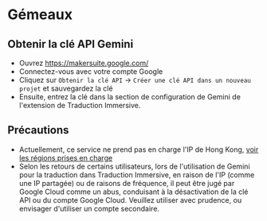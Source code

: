 # Gémeaux

## Obtenir la clé API Gemini

- Ouvrez https://makersuite.google.com/
- Connectez-vous avec votre compte Google
- Cliquez sur `Obtenir la clé API` -> `Créer une clé API dans un nouveau projet` et sauvegardez la clé
- Ensuite, entrez la clé dans la section de configuration de Gemini de l'extension de Traduction Immersive.

## Précautions

- Actuellement, ce service ne prend pas en charge l'IP de Hong Kong, [voir les régions prises en charge](https://ai.google.dev/available_regions)
- Selon les retours de certains utilisateurs, lors de l'utilisation de Gemini pour la traduction dans Traduction Immersive, en raison de l'IP (comme une IP partagée) ou de raisons de fréquence, il peut être jugé par Google Cloud comme un abus, conduisant à la désactivation de la clé API ou du compte Google Cloud. Veuillez utiliser avec prudence, ou envisager d'utiliser un compte secondaire.
